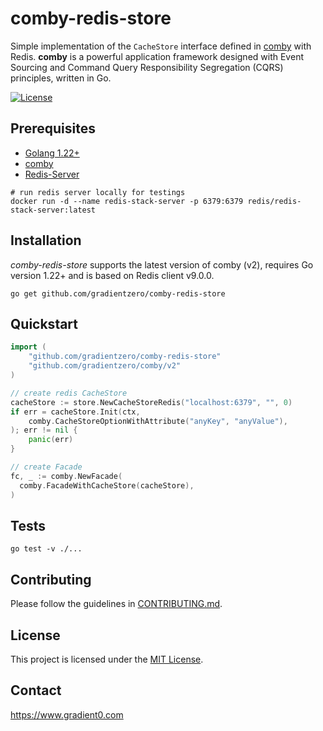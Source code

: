 # comby-redis-store

Simple implementation of the `CacheStore` interface defined in [comby](https://github.com/gradientzero/comby) with Redis. **comby** is a powerful application framework designed with Event Sourcing and Command Query Responsibility Segregation (CQRS) principles, written in Go.

[![License](https://img.shields.io/badge/license-MIT-blue)](LICENSE)

## Prerequisites

- [Golang 1.22+](https://go.dev/dl/)
- [comby](https://github.com/gradientzero/comby)
- [Redis-Server](https://redis.io/downloads/)

```shell
# run redis server locally for testings
docker run -d --name redis-stack-server -p 6379:6379 redis/redis-stack-server:latest
```

## Installation

*comby-redis-store* supports the latest version of comby (v2), requires Go version 1.22+ and is based on Redis client v9.0.0.

```shell
go get github.com/gradientzero/comby-redis-store
```

## Quickstart

```go
import (
	"github.com/gradientzero/comby-redis-store"
	"github.com/gradientzero/comby/v2"
)

// create redis CacheStore
cacheStore := store.NewCacheStoreRedis("localhost:6379", "", 0)
if err = cacheStore.Init(ctx,
    comby.CacheStoreOptionWithAttribute("anyKey", "anyValue"),
); err != nil {
    panic(err)
}

// create Facade
fc, _ := comby.NewFacade(
  comby.FacadeWithCacheStore(cacheStore),
)
```

## Tests

```shell
go test -v ./...
```

## Contributing
Please follow the guidelines in [CONTRIBUTING.md](./CONTRIBUTING.md).

## License
This project is licensed under the [MIT License](./LICENSE.md).

## Contact
https://www.gradient0.com
